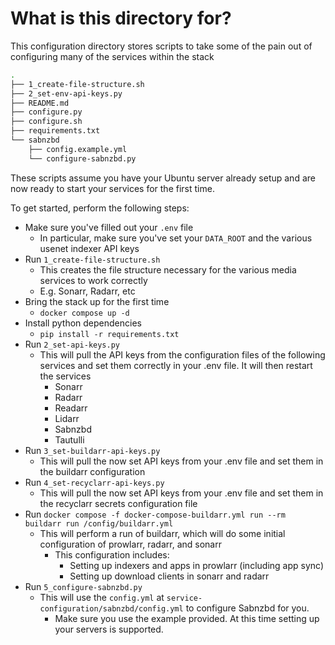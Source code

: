 # What is this directory for?

This configuration directory stores scripts to take some of the pain out of configuring many of the services within the stack

```bash
.
├── 1_create-file-structure.sh
├── 2_set-env-api-keys.py
├── README.md
├── configure.py
├── configure.sh
├── requirements.txt
└── sabnzbd
    ├── config.example.yml
    └── configure-sabnzbd.py


```

These scripts assume you have your Ubuntu server already setup and are now ready to start your services for the first time.

To get started, perform the following steps:
- Make sure you've filled out your `.env` file
  - In particular, make sure you've set your `DATA_ROOT` and the various usenet indexer API keys
- Run `1_create-file-structure.sh`
  - This creates the file structure necessary for the various media services to work correctly
  - E.g. Sonarr, Radarr, etc
- Bring the stack up for the first time
  - `docker compose up -d`
- Install python dependencies
  - `pip install -r requirements.txt`
- Run `2_set-api-keys.py`
  - This will pull the API keys from the configuration files of the following services and set them correctly in your .env file. It will then restart the services
    - Sonarr
    - Radarr
    - Readarr
    - Lidarr
    - Sabnzbd
    - Tautulli
- Run `3_set-buildarr-api-keys.py`
  - This will pull the now set API keys from your .env file and set them in the buildarr configuration
- Run `4_set-recyclarr-api-keys.py`
  - This will pull the now set API keys from your .env file and set them in the recyclarr secrets configuration file
- Run `docker compose -f docker-compose-buildarr.yml run --rm buildarr run /config/buildarr.yml`
  - This will perform a run of buildarr, which will do some initial configuration of prowlarr, radarr, and sonarr
    - This configuration includes:
      - Setting up indexers and apps in prowlarr (including app sync)
      - Setting up download clients in sonarr and radarr
- Run `5_configure-sabnzbd.py`
  - This will use the `config.yml` at `service-configuration/sabnzbd/config.yml` to configure Sabnzbd for you.
    - Make sure you use the example provided. At this time setting up your servers is supported.

